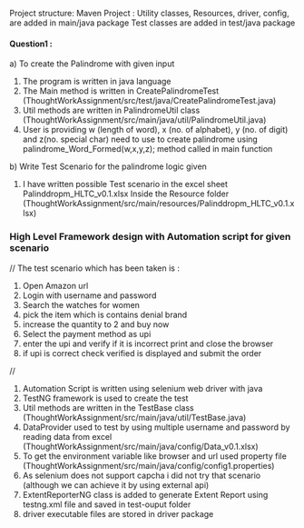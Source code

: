 Project structure: Maven Project : Utility classes, Resources, driver, config, are added in main/java package
                                   Test classes are added in test/java package


#### Question1 :

a) To create the Palindrome with given input

1) The program is written in java language
2) The Main method is written in CreatePalindromeTest (ThoughtWorkAssignment/src/test/java/CreatePalindromeTest.java)
3) Util methods are written in PalindromeUtil class (ThoughtWorkAssignment/src/main/java/util/PalindromeUtil.java)
4) User is providing w (length of word), x (no. of alphabet), y (no. of digit) and z(no. special char) need to use to
   create palindrome using palindrome_Word_Formed(w,x,y,z); method called in main function

b) Write Test Scenario for the palindrome logic given

1) I have written possible Test scenario in the excel sheet Palinddropm_HLTC_v0.1.xlsx
   Inside the Resource folder (ThoughtWorkAssignment/src/main/resources/Palinddropm_HLTC_v0.1.xlsx)

### High Level Framework design with Automation script for given scenario

// The test scenario which has been taken is :

1) Open Amazon url
2) Login with username and password
3) Search the watches for women
4) pick the item which is contains denial brand
5) increase the quantity to 2 and buy now
6) Select the payment method as upi
7) enter the upi and verify if it is incorrect print and close the browser
8) if upi is correct check verified is displayed and submit the order

//

1) Automation Script is written using selenium web driver with java
2) TestNG framework is used to create the test
3) Util methods are written in the TestBase class (ThoughtWorkAssignment/src/main/java/util/TestBase.java)
4) DataProvider used to test by using multiple username and password by reading data from excel (ThoughtWorkAssignment/src/main/java/config/Data_v0.1.xlsx)
5) To get the environment variable like browser and url used property file  (ThoughtWorkAssignment/src/main/java/config/config1.properties)
6) As selenium does not support capcha i did not try that scenario (although we can achieve it by using external api)
7) ExtentReporterNG class is added to generate Extent Report using testng.xml file and saved in test-ouput folder
8) driver executable files are stored in driver package


